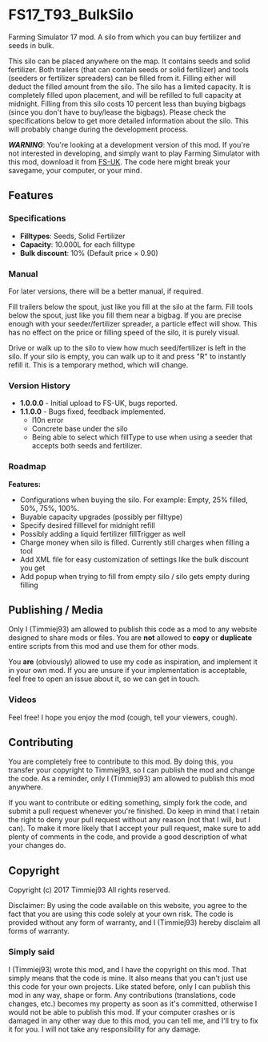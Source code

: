 # FS17_T93_BulkSilo
Farming Simulator 17 mod. A silo from which you can buy fertilizer and seeds in bulk.

This silo can be placed anywhere on the map. It contains seeds and solid fertilizer. Both trailers (that can contain seeds or solid fertilizer) and tools (seeders or fertilizer spreaders) can be filled from it. Filling either will deduct the filled amount from the silo. The silo has a limited capacity. It is completely filled upon placement, and will be refilled to full capacity at midnight. Filling from this silo costs 10 percent less than buying bigbags (since you don't have to buy/lease the bigbags). Please check the specifications below to get more detailed information about the silo. This will probably change during the development process.

***WARNING***: You're looking at a development version of this mod. If you're not interested in developing, and simply want to play Farming Simulator with this mod, download it from [FS-UK](https://www.fs-uk.com/fs-mods/view/38647/Bulk-Silo-mod-for-fs-17). The code here might break your savegame, your computer, or your mind. 


## Features
### Specifications
- **Filltypes**: Seeds, Solid Fertilizer
- **Capacity**: 10.000L for each filltype
- **Bulk discount**: 10% (Default price × 0.90)

### Manual
For later versions, there will be a better manual, if required.

Fill trailers below the spout, just like you fill at the silo at the farm.
Fill tools below the spout, just like you fill them near a bigbag. If you are precise enough with your seeder/fertilizer spreader, a particle effect will show. This has no effect on the price or filling speed of the silo, it is purely visual.

Drive or walk up to the silo to view how much seed/fertilizer is left in the silo. If your silo is empty, you can walk up to it and press "R" to instantly refill it. This is a temporary method, which will change.


### Version History
- **1.0.0.0** - Initial upload to FS-UK, bugs reported.
- **1.1.0.0** - Bugs fixed, feedback implemented.
    - l10n error
    - Concrete base under the silo
    - Being able to select which fillType to use when using a seeder that accepts both seeds and fertilizer.

### Roadmap
**Features:**
- Configurations when buying the silo. For example: Empty, 25% filled, 50%, 75%, 100%.
- Buyable capacity upgrades (possibly per filltype)
- Specify desired filllevel for midnight refill
- Possibly adding a liquid fertilizer fillTrigger as well
- Charge money when silo is filled. Currently still charges when filling a tool
- Add XML file for easy customization of settings like the bulk discount you get
- Add popup when trying to fill from empty silo / silo gets empty during filling



## Publishing / Media
Only I (Timmiej93) am allowed to publish this code as a mod to any website designed to share mods or files. You are **not** allowed to **copy** or **duplicate** entire scripts from this mod and use them for other mods.

You **are** (obviously) allowed to use my code as inspiration, and implement it in your own mod. If you are unsure if your implementation is acceptable, feel free to open an issue about it, so we can get in touch.

### Videos
Feel free! I hope you enjoy the mod (cough, tell your viewers, cough).



## Contributing
You are completely free to contribute to this mod. By doing this, you transfer your copyright to Timmiej93, so I can publish the mod and change the code. As a reminder, only I (Timmiej93) am allowed to publish this mod anywhere.

If you want to contribute or editing something, simply fork the code, and submit a pull request whenever you're finished. Do keep in mind that I retain the right to deny your pull request without any reason (not that I will, but I can). To make it more likely that I accept your pull request, make sure to add plenty of comments in the code, and provide a good description of what your changes do.



## Copyright
Copyright (c) 2017 Timmiej93 All rights reserved.

Disclaimer: By using the code available on this website, you agree to the fact that you are using this code solely at your own risk. The code is provided without any form of warranty, and I (Timmiej93) hereby disclaim all forms of warranty.

### Simply said
I (Timmiej93) wrote this mod, and I have the copyright on this mod. That simply means that the code is mine. It also means that you can't just use this code for your own projects. Like stated before, only I can publish this mod in any way, shape or form. Any contributions (translations, code changes, etc.) becomes my property as soon as it's committed, otherwise I would not be able to publish this mod. If your computer crashes or is damaged in any other way due to this mod, you can tell me, and I'll try to fix it for you. I will not take any responsibility for any damage.
